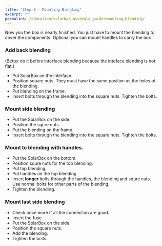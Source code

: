```yaml
---
title: "Step 6 - Mounting Blending"
excerpt: ""
permalink: /education/solarbox_assembly_guide/mounting_blending/
---
```


Now you the box is nearly finished. You just have to mount the blending to cover the components.
Optional you can mount handles to carry the box

### Add back blending
(Better do it before interface blending because the inteface blending is not flat.)
* Put SolarBox on the interface.
* Position square nuts. They must have the same position as the holes of the blending.
* Put blending on the frame.
* Insert bolts through the blending into the square nuts. Tighten the bolts.

### Mount side blending
* Put the SolarBox on the side.
* Position the squre nuts.
* Put the blending on the frame.
* Insert bolts through the blending into the square  nuts. Tighten the bolts.

### Mount to blending with handles.
* Put the SolarBox on the bottom.
* Position squre nuts for the top blending.
* Put top blending.
* Put handles on the top blending.
* Insert **longer** bolts through the handles, the blending and squre nuts. Use normal bolts for other parts of the blending.
* Tighten the blending.

### Mount last side blending
* Check once more if all the connection are good.
* Insert the fuse.
* Put the SolarBox on the side.
* Position the square nuts.
* Add the blending.
* Tighten the bolts.
